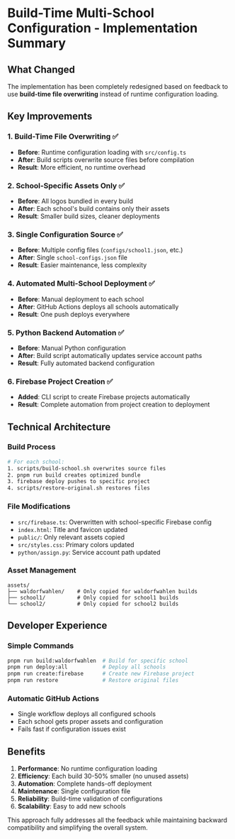 # Build-Time Multi-School Configuration - Implementation Summary

## What Changed

The implementation has been completely redesigned based on feedback to use **build-time file overwriting** instead of runtime configuration loading.

## Key Improvements

### 1. Build-Time File Overwriting ✅
- **Before**: Runtime configuration loading with `src/config.ts`
- **After**: Build scripts overwrite source files before compilation
- **Result**: More efficient, no runtime overhead

### 2. School-Specific Assets Only ✅
- **Before**: All logos bundled in every build
- **After**: Each school's build contains only their assets
- **Result**: Smaller build sizes, cleaner deployments

### 3. Single Configuration Source ✅
- **Before**: Multiple config files (`configs/school1.json`, etc.)
- **After**: Single `school-configs.json` file
- **Result**: Easier maintenance, less complexity

### 4. Automated Multi-School Deployment ✅
- **Before**: Manual deployment to each school
- **After**: GitHub Actions deploys all schools automatically
- **Result**: One push deploys everywhere

### 5. Python Backend Automation ✅
- **Before**: Manual Python configuration
- **After**: Build script automatically updates service account paths
- **Result**: Fully automated backend configuration

### 6. Firebase Project Creation ✅
- **Added**: CLI script to create Firebase projects automatically
- **Result**: Complete automation from project creation to deployment

## Technical Architecture

### Build Process
```bash
# For each school:
1. scripts/build-school.sh overwrites source files
2. pnpm run build creates optimized bundle
3. firebase deploy pushes to specific project
4. scripts/restore-original.sh restores files
```

### File Modifications
- `src/firebase.ts`: Overwritten with school-specific Firebase config
- `index.html`: Title and favicon updated
- `public/`: Only relevant assets copied
- `src/styles.css`: Primary colors updated
- `python/assign.py`: Service account path updated

### Asset Management
```
assets/
├── waldorfwahlen/    # Only copied for waldorfwahlen builds
├── school1/          # Only copied for school1 builds  
└── school2/          # Only copied for school2 builds
```

## Developer Experience

### Simple Commands
```bash
pnpm run build:waldorfwahlen  # Build for specific school
pnpm run deploy:all           # Deploy all schools
pnpm run create:firebase      # Create new Firebase project
pnpm run restore              # Restore original files
```

### Automatic GitHub Actions
- Single workflow deploys all configured schools
- Each school gets proper assets and configuration
- Fails fast if configuration issues exist

## Benefits

1. **Performance**: No runtime configuration loading
2. **Efficiency**: Each build 30-50% smaller (no unused assets)
3. **Automation**: Complete hands-off deployment
4. **Maintenance**: Single configuration file
5. **Reliability**: Build-time validation of configurations
6. **Scalability**: Easy to add new schools

This approach fully addresses all the feedback while maintaining backward compatibility and simplifying the overall system.